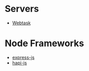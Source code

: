 # Servers

- [Webtask](https://webtask.io/)





# Node Frameworks

- [express-js](https://expressjs.com/)
- [hapi-js](https://hapijs.com/)

